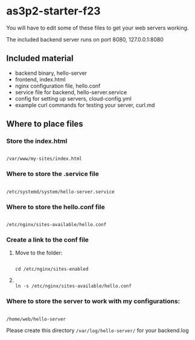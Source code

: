 # as3p2-starter-f23

You will have to edit some of these files to get your web servers working.

The included backend server runs on port 8080, 127.0.0.1:8080

## Included material

- backend binary, hello-server
- frontend, index.html
- nginx configuration file, hello.conf
- service file for backend, hello-server.service
- config for setting up servers, cloud-config.yml
- example curl commands for testing your server, curl.md

## Where to place files

### Store the index.html

```

/var/www/my-sites/index.html

```

### Where to store the .service file

```

/etc/systemd/system/hello-server.service

```

### Where to store the hello.conf file

```

/etc/nginx/sites-available/hello.conf

```

### Create a link to the conf file

1. Move to the folder:
   ```

   cd /etc/nginx/sites-enabled

   ```

3. ```
  
   ln -s /etc/nginx/sites-available/hello.conf

   ```

### Where to store the server to work with my configurations:

```

/home/web/hello-server

```

Please create this directory ```/var/log/hello-server/``` for your backend.log
